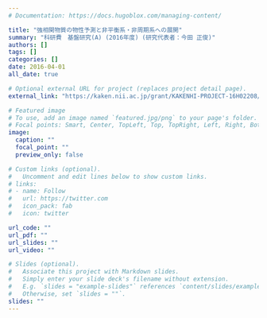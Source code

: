 ```yaml
---
# Documentation: https://docs.hugoblox.com/managing-content/

title: "強相関物質の物性予測と非平衡系・非周期系への展開"
summary: "科研費　基盤研究(A) (2016年度) (研究代表者：今田 正俊)"
authors: []
tags: []
categories: []
date: 2016-04-01
all_date: true

# Optional external URL for project (replaces project detail page).
external_link: "https://kaken.nii.ac.jp/grant/KAKENHI-PROJECT-16H02208/"

# Featured image
# To use, add an image named `featured.jpg/png` to your page's folder.
# Focal points: Smart, Center, TopLeft, Top, TopRight, Left, Right, BottomLeft, Bottom, BottomRight.
image:
  caption: ""
  focal_point: ""
  preview_only: false

# Custom links (optional).
#   Uncomment and edit lines below to show custom links.
# links:
# - name: Follow
#   url: https://twitter.com
#   icon_pack: fab
#   icon: twitter

url_code: ""
url_pdf: ""
url_slides: ""
url_video: ""

# Slides (optional).
#   Associate this project with Markdown slides.
#   Simply enter your slide deck's filename without extension.
#   E.g. `slides = "example-slides"` references `content/slides/example-slides.md`.
#   Otherwise, set `slides = ""`.
slides: ""
---
```

